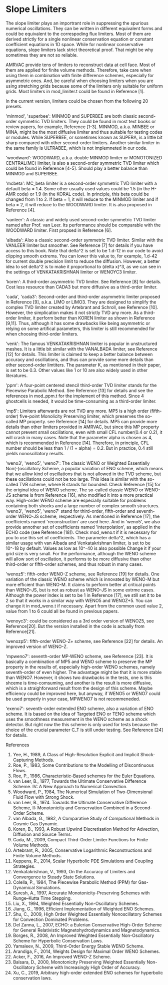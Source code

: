 # Slope Limiters

The slope limiter plays an importrant role in suppressing the spurious numerical oscillations.
They can be written in different equivalent forms and could be equivalent to the correspoding flux limiters.
Most of them are derived strictly for a single nonlinear conservation equation or constant coefficient equations in 1D space.
While for nonlinear conservative equations, slope limiters lack strict theoretical proof.
That might be why sometimes they are not so reliable.

AMRVAC provide tens of limiters to reconstruct data at cell face.
Most of them are applied for finite volume methods.
Therefore, take care when using them in combination with finite difference schemes, especially for asymmetric ones.
And, be careful when choosing limiters when you are using stretching grids because some of the limiters only suitable for uniform grids.
Most limiters in mod_limiter.t could be found in Reference [1].

In the current version, limiters could be chosen from the following 20 presets.

'minmod', 'superbee': MINMOD and SUPERBEE are both classic second-order symmetric TVD limiters. They could be found in most text books or review papers, for example, Reference [1-3]. MINMOD, a.k.a. MINBEE or MINA, might be the most diffusive limiter and thus suitable for testing codes or modules. While SUPERBEE, or sometimes known as SUPERA, is a little bit sharp compared with other second-order limiters. Another similar limiter in the same family is ULTRABEE, which is not implemneted in our code.

'woodward': WOODWARD, a.k.a. double MINMOD limiter or MONOTONIZED CENTRAL(MC) limiter, is also a second-order symmetric TVD limiter which could be found in Reference [4-5]. Should play a better balance than MINMOD and SUPERBEE.

'mcbeta': MC_beta limiter is a second-order symmetric TVD limiter with a default beta = 1.4. Some other usually used values could be 1.5 (in the H-AMR code) or 1.9 (in the KORAL code). In principle, this beta could be changed from 1 to 2. If beta = 1, it will reduce to the MINMOD limiter and if beta = 2, it will reduce to the WOODWARD limiter. It is also proposed in Reference [4].

'vanleer': A classic and widely used second-order symmetric TVD limiter named after Prof. van Leer. Its performance should be comparable with the WOODWARD limiter. First propsed in Reference [6].

'albada': Also a classic second-order symmetric TVD limiter. Similar with the VANLEER limiter but smoother. See Reference [7] for details if you have access to this book. Note that delta^2 is set to be 1.d-12 in our code to avoid clipping smooth extrema. You can lower this value to, for example, 1.d-42 for current double precision limit to reduce the diffusion. However, a better idea to set delta^2 is to make it proportional to (delta x)^3, as we can see in the settings of VENKATAKRISHNAN limiter or WENOYC3 limiter.

'koren': A third-order asymmetric TVD limiter. See Reference [8] for details. Cost less resource than CADA3 but more diffusive as a third-order limiter.

'cada', 'cada3': Second-order and third-order asymmetric limiter proposed in Reference [9], a.k.a. LIMO or LIMO3. They are designed to simplify the complex TVD limiter created by Artebrant and Schroll, see Reference [10]. However, the simplication makes it not strictly TVD any more. As a third-order limiter, it perform better than KOREN limiter as shown in Reference [9,11]. Thus, although it has some drawbacks like being asymmetric or relying on some artifical parameters, this limiter is still recommended for when choosing third-order limiters.

'venk': The famous VENKATAKRISHNAN limiter is popular in unstructured meshes. It is a little bit similar with the VANALBADA limiter, see Reference [12] for details. This limiter is claimed to keep a better balance between accuracy and oscillations, and thus can provide some more details than other second-order limtiters. The parameter K, as mentioned in their paper, is set to be 0.3. Other values like 1 or 10 are also widely used in other literatures.

'ppm': A four-point centered stencil third-order TVD limiter stands for the Piecewise Parabolic Method. See Reference [13] for details and see the references in mod_ppm.t for the implement of this method. Since 4 ghostcells is needed, it would be time-consuming as a third-order limiter.

'mp5': Limiters afterwards are not TVD any more. MP5 is a high order (fifth-order) five-point Monolicity Preserving limiter, which preserves the so-called MP property. see Reference [14] for details. MP5 can provide more details than other limiters provided in AMRVAC, but since this MP property cannot prevent small oscillations, even with small CFL number(0.4 or 0.2), it will crash in many cases. Note that the parameter alpha is chosen as 4, which is recommended in Reference [14]. Therefore, in principle, CFL number should be less than 1 / (1 + alpha) = 0.2. But in practice, 0.4 still yields nonoscillatory results.

'weno3', 'weno5', 'weno7': The classic WENO or Weighted Essentially Non(-)oscillatory Scheme, a popular variation of ENO scheme, which means that we allow kind of oscillations that is not allowed in the TVD scheme, but these oscillations could not be too large. This idea is similar with the so-called TVB scheme, where B stands for bounded. Check Reference [15] for the original idea of WENO scheme. The so-called classic WENO or WENO-JS scheme is from Reference [16], who modified it into a more practical way. High-order WENO scheme are especially suitable for problems containing both shocks and a large number of complex smooth structures. 'weno3', 'weno5', 'weno7' stand for third-order, fifth-order and seventh-order WENO-JS scheme, respectively. As mentioned in Reference [17], the coefficients named 'reconstruction' are used here. And in 'weno5', we also provide annother set of coefficients named 'interpolation', as applied in the ECHO code (see Reference [18]). Check mod_weno.t if it is necessary for you to use this set of coefficients. The parameter delta^2, which has a similar usage with van Albada and Venkatakrishnan limiter, is set to be 10^-18 by default. Values as low as 10^-40 is also possible Change it if your grid size is very small. For the performance, although the WENO scheme will allow sort of oscillation, it performs to be more diffusive than other third-order or fifth-order schemes, and thus robust in many cases.

'wenoz5': fifth-order WENO-Z scheme, see Reference [19] for details. One variation of the classic WENO scheme which is innovated by WENO-M but more efficient than WENO-M. It claims to perform better at critical points than WENO-JS, but is not as robust as WENO-JS in some extrme cases. Although the power index is set to be 1 in Reference [17], we still set it to be 2 so that it works in a similar way with WENO5 and WENOZ+5. You can change it in mod_weno.t if necessary. Apart from the common used value 2, value from 1 to 6 could all be found in previous papers.

'wenoyc3': could be considered as a 3rd order version of WENOZ5, see Reference[20]. But the version installed in the code is actually from Reference[21].

'wenozp5': fifth-order WENO-Z+ scheme, see Reference [22] for details. An improved version of WENO-Z.

'mpweno7': seventh-order MP-WENO scheme, see Reference [23]. It is basically a combination of MP5 and WENO scheme to preserve the MP property in the results of, especially high-order WENO schemes, namely seventh-order of even higher. The advantage might be that it is more stable than WENO7. However, it shows two drawbacks in the tests, one is this shceme is time-comsuming, and another is the result is more diffusive, which is a straighforward result from the design of this scheme. Maybe efficiency could be improved here, but anyway, if WENO5 or WENO7 could be used properly in your case, MPWENO7 is not recommeneded.

'exeno7': seventh-order extended ENO scheme, also a variation of ENO scheme. It is based on the idea of Targeted ENO or TENO scheme which uses the smoothness measurement in the WENO scheme as a shock detector. But right now the this scheme is only used for tests because the choice of the crucial parameter C_T is still under testing. See Reference [24] for details.

References
1. Yee, H., 1989, A Class of High-Resolution Explicit and Implicit Shock-Capturing Methods.
2. Roe, P., 1983, Some Contributions to the Modelling of Discontinuous Flows.
3. Roe, P., 1986, Characteristic-Based schemes for the Euler Equations.
4. van Leer, B., 1977, Towards the Ultimate Conservative Difference Scheme. IV: A New Approach to Numerical Convection.
5. Woodward, P., 1984, The Numerical Simulation of Two-Dimensional Fluid Flow with Strong Shock.
6. van Leer, B., 1974. Towards the Ultimate Conservative Difference Scheme, II: Monotonicity and Conservation Combined in a Second-Order Scheme.
7. van Albada, G., 1982, A Comparative Study of Computional Methods in Cosmic Gas Dynamic.
8. Koren, B., 1993, A Robust Upwind Discretisation Method for Advection, Diffusion and Source Terms.
9. Cada, M., 2009, Compact Third-Order Limiter Functions for Finite Volume Methods.
10. Artebrant, R., 2005, Conservative Logarithmic Reconstructions and Finite Volume Methods.
11. Keppens, R., 2014, Scalar Hyperbolic PDE Simulations and Coupling Strategies.
12. Venkatakrishnan, V., 1993, On the Accuracy of Limiters and Convergence to Steady State Solutions.
13. Colella, P., 1984, The Piecewise Parabolic Method (PPM) for Gas-Dynamical Simulations.
14. Suresh, A., 1997, Accurate Monotonicity-Preserving Schemes with Runge–Kutta Time Stepping.
15. Liu, X., 1994, Weighted Essentially Non-Oscillatory Schemes.
16. Jiang, G., 1996, Efficient Implementation of Weighted ENO Schemes.
17. Shu, C., 2009, High Order Weighted Essentially Nonoscillatory Schemes for Convection Dominated Problems.
18. Del Zanna, L., 2007, ECHO: a Eulerian Conservative High-Order Scheme for General Relativistic Magnetohydrodynamics and Magnetodynamics.
19. Borges, R., 2008, An Improved Weighted Essentially Non-Oscillatory Scheme for Hyperbolic Conservation Laws.
20. Yamaleev, N., 2009, Third-Order Energy Stable WENO Scheme.
21. Arandiga, F., 2014, Weights Design for Maximal Order WENO Schemes.
22. Acker, F., 2016, An Improved WENO-Z Scheme.
23. Balsara, D., 2000, Monotonicity Preserving Weighted Essentially Non-Oscillatory Scheme with Increasingly High Order of Accuracy.
24. Xu, C., 2019, Arbitrary high-order extended ENO schemes for hyperbolic conservation laws.
